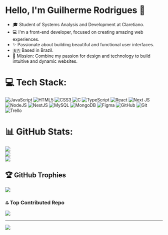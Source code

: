 # Hello, I'm Guilherme Rodrigues 👋

- 🎓 Student of Systems Analysis and Development at Claretiano.<br />
- 💻 I'm a front-end developer, focused on creating amazing web experiences.<br />
- ✨ Passionate about building beautiful and functional user interfaces.<br />
- 🇧🇷 Based in Brazil.<br />
- 🚀 Mission: Combine my passion for design and technology to build intuitive and dynamic websites.

# 💻 Tech Stack:
![JavaScript](https://img.shields.io/badge/javascript-%23323330.svg?style=for-the-badge&logo=javascript&logoColor=%23F7DF1E) ![HTML5](https://img.shields.io/badge/html5-%23E34F26.svg?style=for-the-badge&logo=html5&logoColor=white) ![CSS3](https://img.shields.io/badge/css3-%231572B6.svg?style=for-the-badge&logo=css3&logoColor=white) ![C](https://img.shields.io/badge/c-%2300599C.svg?style=for-the-badge&logo=c&logoColor=white) ![TypeScript](https://img.shields.io/badge/typescript-%23007ACC.svg?style=for-the-badge&logo=typescript&logoColor=white) ![React](https://img.shields.io/badge/react-%2320232a.svg?style=for-the-badge&logo=react&logoColor=%2361DAFB) ![Next JS](https://img.shields.io/badge/Next-black?style=for-the-badge&logo=next.js&logoColor=white) ![NodeJS](https://img.shields.io/badge/node.js-6DA55F?style=for-the-badge&logo=node.js&logoColor=white) ![NestJS](https://img.shields.io/badge/nestjs-%23E0234E.svg?style=for-the-badge&logo=nestjs&logoColor=white) ![MySQL](https://img.shields.io/badge/mysql-4479A1.svg?style=for-the-badge&logo=mysql&logoColor=white) ![MongoDB](https://img.shields.io/badge/MongoDB-%234ea94b.svg?style=for-the-badge&logo=mongodb&logoColor=white) ![Figma](https://img.shields.io/badge/figma-%23F24E1E.svg?style=for-the-badge&logo=figma&logoColor=white) ![GitHub](https://img.shields.io/badge/github-%23121011.svg?style=for-the-badge&logo=github&logoColor=white) ![Git](https://img.shields.io/badge/git-%23F05033.svg?style=for-the-badge&logo=git&logoColor=white) ![Trello](https://img.shields.io/badge/Trello-%23026AA7.svg?style=for-the-badge&logo=Trello&logoColor=white)
# 📊 GitHub Stats:
![](https://github-readme-stats.vercel.app/api?username=GuilhermeRodrigues&theme=merko&hide_border=false&include_all_commits=false&count_private=false)<br/>
![](https://nirzak-streak-stats.vercel.app/?user=GuilhermeRodrigues&theme=merko&hide_border=false)<br/>
![](https://github-readme-stats.vercel.app/api/top-langs/?username=GuilhermeRodrigues&theme=merko&hide_border=false&include_all_commits=false&count_private=false&layout=compact)

## 🏆 GitHub Trophies
![](https://github-profile-trophy.vercel.app/?username=GuilhermeRodrigues&theme=radical&no-frame=false&no-bg=true&margin-w=4)

### 🔝 Top Contributed Repo
![](https://github-contributor-stats.vercel.app/api?username=GuilhermeRodrigues&limit=5&theme=dark&combine_all_yearly_contributions=true)

---
[![](https://visitcount.itsvg.in/api?id=GuilhermeRodrigues&icon=0&color=0)](https://visitcount.itsvg.in)

<!-- Proudly created with GPRM ( https://gprm.itsvg.in ) -->
